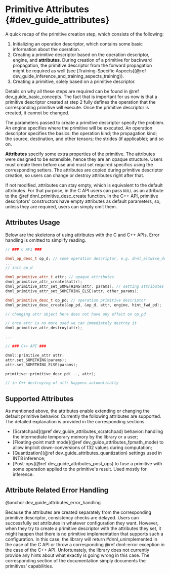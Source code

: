 Primitive Attributes {#dev_guide_attributes}
============================================

A quick recap of the primitive creation step, which consists of the following:
1. Initializing an operation descriptor, which contains some basic information
   about the operation.
2. Creating a primitive descriptor based on the operation descriptor, engine,
   and **attributes**. During creation of a primitive for backward propagation,
   the primitive descriptor from the forward propagation might be required as
   well (see [Training-Specific Aspects](@ref dev_guide_inference_and_training_aspects_training)).
3. Creating a primitive, solely based on a primitive descriptor.

Details on why all these steps are required can be found in
@ref dev_guide_basic_concepts. The fact that is important for us now is that
a primitive descriptor created at step 2 fully defines the operation that the
corresponding primitive will execute. Once the primitive descriptor is created,
it cannot be changed.

The parameters passed to create a primitive descriptor specify the problem. An
engine specifies where the primitive will be executed. An operation descriptor
specifies the basics: the operation kind; the propagation kind; the source,
destination, and other tensors; the strides (if applicable); and so on.

**Attributes** specify some extra properties of the primitive. The attributes
were designed to be extensible, hence they are an opaque structure. Users must
create them before use and must set required specifics using the corresponding
setters. The attributes are copied during primitive descriptor creation, so
users can change or destroy attributes right after that.

If not modified, attributes can stay empty, which is equivalent to the default
attributes. For that purpose, in the C API users can pass `NULL` as an
attribute to the @ref dnnl_primitive_desc_create function. In the C++ API,
primitive descriptors' constructors have empty attributes as default
parameters, so, unless they are required, users can simply omit them.

## Attributes Usage

Below are the skeletons of using attributes with the C and C++ APIs. Error
handling is omitted to simplify reading.

~~~cpp
// ### C API ###

dnnl_op_desc_t op_d; // some operation descriptor, e.g. dnnl_eltwise_desc_t
...
// init op_d

dnnl_primitive_attr_t attr; // opaque attributes
dnnl_primitive_attr_create(&attr);
dnnl_primitive_attr_set_SOMETHING(attr, params); // setting attributes params
dnnl_primitive_attr_set_SOMETHING_ELSE(attr, other_params);

dnnl_primitive_desc_t op_pd; // operation primitive descriptor
dnnl_primitive_desc_create(&op_pd, &op_d, attr, engine, hint_fwd_pd);

// changing attr object here does not have any effect on op_pd

// once attr is no more used we can immediately destroy it
dnnl_primitive_attr_destroy(attr);

...

// ### C++ API ###

dnnl::primitive_attr attr;
attr.set_SOMETHING(params);
attr.set_SOMETHING_ELSE(params);

primitive::primitive_desc pd(..., attr);

// in C++ destroying of attr happens automatically

~~~

## Supported Attributes

As mentioned above, the attributes enable extending or changing the default
primitive behavior. Currently the following attributes are supported.
The detailed explanation is provided in the corresponding sections.

- [Scratchpad](@ref dev_guide_attributes_scratchpad) behavior: handling the
  intermediate temporary memory by the library or a user;
- [Floating-point math mode](@ref dev_guide_attributes_fpmath_mode) to
  allow implicit down-conversions of f32 values during computation;
- [Quantization](@ref dev_guide_attributes_quantization) settings used in INT8
  inference;
- [Post-ops](@ref dev_guide_attributes_post_ops) to fuse a primitive with
  some operation applied to the primitive's result. Used mostly for inference.


## Attribute Related Error Handling
@anchor dev_guide_attributes_error_handling

Because the attributes are created separately from the corresponding primitive
descriptor, consistency checks are delayed. Users can successfully set
attributes in whatever configuration they want. However, when they try to
create a primitive descriptor with the attributes they set, it might happen
that there is no primitive implementation that supports such a configuration.
In this case, the library will return #dnnl_unimplemented in the case of the C
API or throw a corresponding @ref dnnl::error exception in the case of the C++
API. Unfortunately, the library does not currently provide any hints about what
exactly is going wrong in this case. The corresponding section of the
documentation simply documents the primitives' capabilities.

